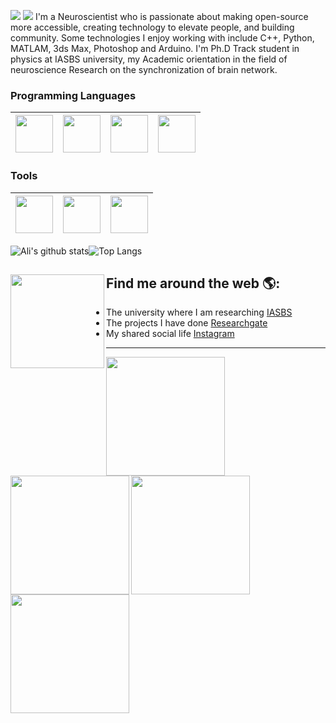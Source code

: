 ![](https://komarev.com/ghpvc/?username=aliseif321&color=red)
<img src="https://raw.githubusercontent.com/aliseif321/aliseif321/main/as-header-image.png">
I'm a Neuroscientist who is passionate about making open-source more accessible, creating technology to elevate people, and building community. Some technologies I enjoy working with include C++, Python, MATLAM, 3ds Max, Photoshop and Arduino. I'm Ph.D Track student in physics at IASBS university, my Academic orientation in the field of neuroscience Research on the synchronization of brain network.


### Programming Languages 
|<img src="https://raw.githubusercontent.com/coderjojo/coderjojo/master/img/cpp.png" width=60> |  <img src="https://raw.githubusercontent.com/coderjojo/coderjojo/master/img/python.svg" width=60> | <img src="https://upload.wikimedia.org/wikipedia/commons/2/21/Matlab_Logo.png" width=60>|<img src="http://xahlee.info/comp/Mathematica_logo/Mathematica_8_logo.png" width=60>|
|:---:|:---:|:---:|:---:|


### Tools 
|<img src="https://raw.githubusercontent.com/aliseif321/aliseif321/d7523327f06921070e706f1f71b468de5abd371e/3ds-max-2.svg" width=60> | <img src="https://github.com/aliseif321/aliseif321/blob/main/photoshop.png?raw=true" width=60> | <img src="https://github.com/aliseif321/aliseif321/blob/main/arduino-logo-1.png?raw=true" width=60> |
|:---:|:---:|:---:|




![Ali's github stats](https://github-readme-stats.vercel.app/api?username=aliseif321)![Top Langs](https://github-readme-stats.vercel.app/api/top-langs/?username=aliseif321&layout=compact)








## Find me around the web 🌎: <a href="https://raw.githubusercontent.com/aliseif321/aliseif321/main/Gif/Twitter%20Logo%20Animation.gif"><img align="left" width="150" height="150" src="https://github.com/aliseif321/aliseif321/blob/main/Gif/Keyframe%20Factory%20Motion%20Design.gif?raw=true"></a>
- The university where I am researching <a href="https://iasbs.ac.ir/">IASBS</a> 
- The projects I have done <a href="https://www.researchgate.net/profile/Ali_Seif7"> Researchgate</a>
- My shared social life <a href="https://www.instagram.com/aliseif____/">Instagram</a>






_______________________________________________________________________________________
<a href="https://www.linkedin.com/in/ali-seif-0306a1180/"><img align="Left" width="190" height="190"  src="https://raw.githubusercontent.com/aliseif321/aliseif321/main/Gif/20%2B%20Best%20Animated%20Logos%20for%20Your%20Inspiration_.gif"></a>
<a href="https://github.com/aliseif321/aliseif321/blob/main/Gif/Skype%20Logo%20Animation.gif?raw=true"><img align="Left" width="190" height="190"  src="https://github.com/aliseif321/aliseif321/blob/main/Gif/Skype%20Logo%20Animation.gif?raw=true"></a><a href="https://github.com/aliseif321/aliseif321/blob/main/Gif/Twitter%20Logo%20Animation.gif?raw=true"><img align="Left" width="190" height="190" src="https://github.com/aliseif321/aliseif321/blob/main/Gif/Twitter%20Logo%20Animation.gif?raw=true"></a><a href="https://github.com/aliseif321/aliseif321/blob/main/Gif/Facebook%20Brand%20Resource%20Center.gif?raw=true"><img align="Left" width="190" height="190" src="https://github.com/aliseif321/aliseif321/blob/main/Gif/Facebook%20Logo%20Animation.gif?raw=true"></a>



